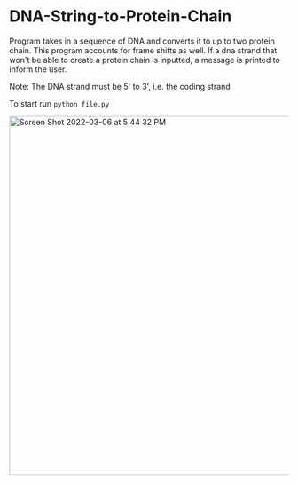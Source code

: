 # DNA-String-to-Protein-Chain
Program takes in a sequence of DNA and converts it to up to two protein chain. This program accounts for frame shifts as well. 
If a dna strand that won't be able to create a protein chain is inputted, a message is printed to inform the user.


Note: The DNA strand must be 5' to 3', i.e. the coding strand

To start run `python file.py`

<img width="647" alt="Screen Shot 2022-03-06 at 5 44 32 PM" src="https://user-images.githubusercontent.com/100721569/156947470-999d8a7f-bd10-423c-b8ef-3bca271afe52.png">
